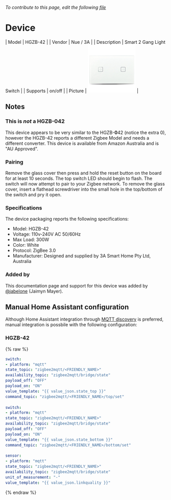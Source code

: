
*To contribute to this page, edit the following
[file](https://github.com/Koenkk/zigbee2mqtt.io/blob/master/devices/HGZB-42.md)*

# Device

| Model | HGZB-42  |
| Vendor  | Nue / 3A  |
| Description | Smart 2 Gang Light Switch |
| Supports | on/off |
| Picture | ![../images/devices/HGZB-042.jpg](../images/devices/HGZB-042.jpg) |

## Notes
### This is *not* a HGZB-042
This device appears to be very similar to the HGZB-**0**42 (notice the extra 0), however the HGZB-42 reports a different 
Zigbee Model and needs a different converter. This device is available from Amazon Australia and 
is "AU Approved".

### Pairing
Remove the glass cover then press and hold the reset button on the board for at least 10 seconds.
The top switch LED should begin to flash. The switch will now attempt to pair to your Zigbee network.
To remove the glass cover, insert a flathead screwdriver into the small hole in the top/bottom of the
switch and pry it open.

### Specifications
The device packaging reports the following specifications:
* Model: HGZB-42
* Voltage: 110v-240V AC 50/60Hz
* Max Load: 300W
* Color: White
* Protocol: ZigBee 3.0
* Manufacturer: Designed and supplied by 3A Smart Home Pty Ltd, Australia

### Added by
This documentation page and support for this device was added by [@jabelone](https://github.com/jabelone) (Jaimyn Mayer).

## Manual Home Assistant configuration
Although Home Assistant integration through [MQTT discovery](../integration/home_assistant) is preferred,
manual integration is possbile with the following configuration:


### HGZB-42
{% raw %}
```yaml
switch:
- platform: "mqtt"
state_topic: "zigbee2mqtt/<FRIENDLY_NAME>"
availability_topic: "zigbee2mqtt/bridge/state"
payload_off: "OFF"
payload_on: "ON"
value_template: "{{ value_json.state_top }}"
command_topic: "zigbee2mqtt/<FRIENDLY_NAME>/top/set"

switch:
- platform: "mqtt"
state_topic: "zigbee2mqtt/<FRIENDLY_NAME>"
availability_topic: "zigbee2mqtt/bridge/state"
payload_off: "OFF"
payload_on: "ON"
value_template: "{{ value_json.state_bottom }}"
command_topic: "zigbee2mqtt/<FRIENDLY_NAME>/bottom/set"

sensor:
- platform: "mqtt"
state_topic: "zigbee2mqtt/<FRIENDLY_NAME>"
availability_topic: "zigbee2mqtt/bridge/state"
unit_of_measurement: "-"
value_template: "{{ value_json.linkquality }}"
```
{% endraw %}



